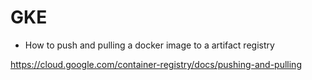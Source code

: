 # GKE

- How to push and pulling a docker image to a artifact registry

https://cloud.google.com/container-registry/docs/pushing-and-pulling
